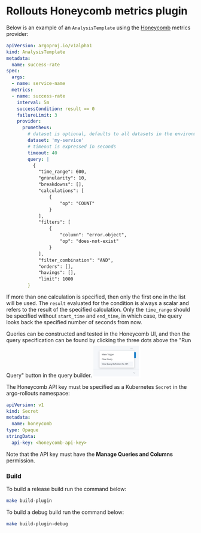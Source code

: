 # Rollouts Honeycomb metrics plugin

Below is an example of an `AnalysisTemplate` using the [Honeycomb](https://honeycomb.io/) metrics provider:

```yaml
apiVersion: argoproj.io/v1alpha1
kind: AnalysisTemplate
metadata:
  name: success-rate
spec:
  args:
  - name: service-name
  metrics:
  - name: success-rate
    interval: 5m
    successCondition: result == 0
    failureLimit: 3
    provider:
      prometheus:
        # dataset is optional, defaults to all datasets in the environment
        dataset: 'my-service' 
        # timeout is expressed in seconds
        timeout: 40
        query: |
          {
            "time_range": 600,
            "granularity": 10,
            "breakdowns": [],
            "calculations": [
                {
                    "op": "COUNT"
                }
            ],
            "filters": [
                {
                    "column": "error.object",
                    "op": "does-not-exist"
                }
            ],
            "filter_combination": "AND",
            "orders": [],
            "havings": [],
            "limit": 1000
        }
```
If more than one calculation is specified, then only the first one in the list will be used. The `result` evaluated for the condition is always a scalar and refers to the result
of the specified calculation.  Only the `time_range` should be specified without `start_time` and `end_time`, in which case, the query looks back the specified number of seconds from now.

Queries can be constructed and tested in the Honeycomb UI, and then the query specification can be found by clicking the three dots above the "Run Query" button in the query builder.
<img src="./assets/honeycomb-query-definition.png" alt="get honeycomb query defintion" width="25%">

The Honeycomb API key must be specified as a Kubernetes `Secret` in the argo-rollouts namespace:
```yaml
apiVersion: v1
kind: Secret
metadata:
  name: honeycomb
type: Opaque
stringData:
  api-key: <honeycomb-api-key>
```
Note that the API key must have the **Manage Queries and Columns** permission.


### Build

To build a release build run the command below:
```bash
make build-plugin
```

To build a debug build run the command below:
```bash
make build-plugin-debug
```
